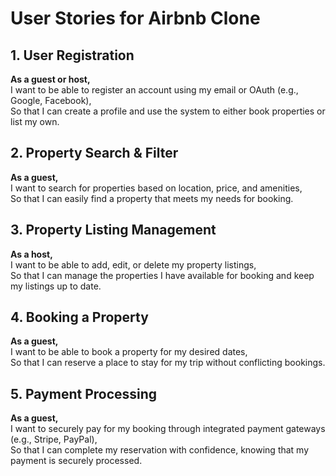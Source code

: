 # User Stories for Airbnb Clone

## 1. User Registration
**As a guest or host,**  
I want to be able to register an account using my email or OAuth (e.g., Google, Facebook),  
So that I can create a profile and use the system to either book properties or list my own.

## 2. Property Search & Filter
**As a guest,**  
I want to search for properties based on location, price, and amenities,  
So that I can easily find a property that meets my needs for booking.

## 3. Property Listing Management
**As a host,**  
I want to be able to add, edit, or delete my property listings,  
So that I can manage the properties I have available for booking and keep my listings up to date.

## 4. Booking a Property
**As a guest,**  
I want to be able to book a property for my desired dates,  
So that I can reserve a place to stay for my trip without conflicting bookings.

## 5. Payment Processing
**As a guest,**  
I want to securely pay for my booking through integrated payment gateways (e.g., Stripe, PayPal),  
So that I can complete my reservation with confidence, knowing that my payment is securely processed.